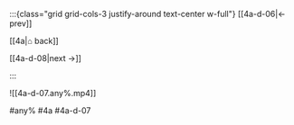 :::{class="grid grid-cols-3 justify-around text-center w-full"}
[[4a-d-06|← prev]]

[[4a|⌂ back]]

[[4a-d-08|next →]]

:::

![[4a-d-07.any%.mp4]]

#any% #4a #4a-d-07